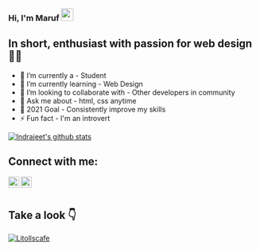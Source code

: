 ### Hi, I'm Maruf <img src="https://media.giphy.com/media/hvRJCLFzcasrR4ia7z/giphy.gif" width="25px">

## In short, enthusiast with passion for web design 🤦‍♂️
- 🔭 I’m currently a - Student
- 🌱 I’m currently learning - Web Design
- 👯 I’m looking to collaborate with - Other developers in community
- 💬 Ask me about - html, css anytime
- 🥅 2021 Goal - Consistently improve my skills
- ⚡ Fun fact - I'm an introvert


[![Indrajeet's github stats](https://github-readme-stats.vercel.app/api?username=immaruf&count_private=true&include_all_commits=true&theme=radical)](https://google.com)

## Connect with me:
<!--[<img align="left" alt="codeSTACKr.com" width="22px" src="https://raw.githubusercontent.com/iconic/open-iconic/master/svg/globe.svg" />][website]-->
[<img align="left" alt="codeSTACKr | Twitter" width="22px" src="https://cdn.jsdelivr.net/npm/simple-icons@v3/icons/twitter.svg" />][twitter]
[<img align="left" alt="codeSTACKr | LinkedIn" width="22px" src="https://cdn.jsdelivr.net/npm/simple-icons@v3/icons/linkedin.svg" />][linkedin]
<br>
<br>
## Take a look 👇
[![Litollscafe](https://img.shields.io/badge/Maruf's-Featured%20Project-blueviolet)](https://restaurent-d4n60a.turbo360-vertex.com/)



<!-- This section you create this variables that are used above -->
[twitter]: https://twitter.com/1m_maruf
[linkedin]: https://www.linkedin.com/in/1mmaruf/
[website]: https://google.com
